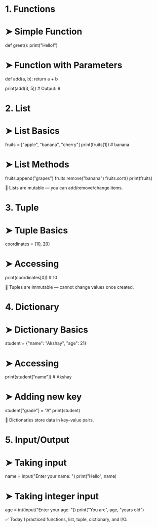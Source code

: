 # 1. Functions

# ➤ Simple Function
def greet():
    print("Hello!")

# ➤ Function with Parameters
def add(a, b):
    return a + b

print(add(3, 5))  # Output: 8

 # 2. List

 # ➤ List Basics
fruits = ["apple", "banana", "cherry"]
print(fruits[1])  # banana

# ➤ List Methods
fruits.append("grapes")
fruits.remove("banana")
fruits.sort()
print(fruits)

🧠 Lists are mutable — you can add/remove/change items.

# 3. Tuple

# ➤ Tuple Basics
coordinates = (10, 20)

# ➤ Accessing
print(coordinates[0])  # 10

🧠 Tuples are immutable — cannot change values once created.

 # 4. Dictionary

# ➤ Dictionary Basics
student = {"name": "Akshay", "age": 21}

# ➤ Accessing
print(student["name"])  # Akshay

# ➤ Adding new key
student["grade"] = "A"
print(student)

🧠 Dictionaries store data in key–value pairs.

 # 5. Input/Output

 # ➤ Taking input
name = input("Enter your name: ")
print("Hello", name)

# ➤ Taking integer input
age = int(input("Enter your age: "))
print("You are", age, "years old")


 ✅ Today I practiced functions, list, tuple, dictionary, and I/O.

